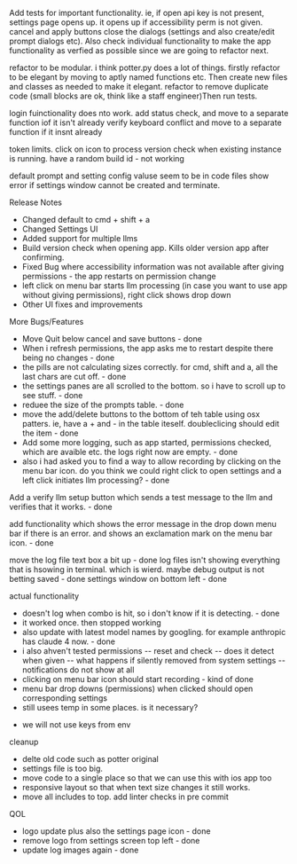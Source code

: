 

Add tests for important functionality. ie, if open api key is not present, settings page opens up. it opens up if accessibility perm is not given. cancel and apply buttons close the dialogs (settings and also create/edit prompt dialogs etc). Also check individual functionality to make the app functionality as verfied as possible since we are going to refactor next. 



refactor to be modular. i think potter.py does a lot of things. firstly refactor to be elegant by moving to aptly named functions etc. Then create new files and classes as needed to make it elegant. refactor to remove duplicate code (small blocks are ok, think like a staff engineer)Then run tests. 

login fuinctionality does nto work. add status check, and move to a separate function iof it isn't already
verify keyboard conflict and move to a separate function if it insnt already

token limits. 
click on icon to process
version check when existing instance is running. have a random build id - not working

default prompt and setting config valuse seem to be in code files
show error if settings window cannot be created and terminate. 



Release Notes
* Changed default to cmd + shift + a
* Changed Settings UI
* Added support for multiple llms
* Build version check when opening app. Kills older version app after confirming. 
* Fixed Bug  where accessibility information was not available after giving permissions - the app restarts on permission change
* left click on menu bar starts llm processing (in case you want to use app without giving permissions), right click shows drop down
* Other UI fixes and improvements


More Bugs/Features
* Move Quit below cancel and save buttons  - done
* When i refresh permissions, the app asks me to restart despite there being no changes - done
* the pills are not calculating sizes correctly. for cmd, shift and a, all the last chars are cut off.  - done
* the settings panes are all scrolled to the bottom. so i have to scroll up to see stuff. - done
* reduee the size of the prompts table.  - done
* move the add/delete buttons to the bottom of teh table using osx patters. ie, have a + and - in the table iteself. doubleclicing should edit the item - done
* Add some more logging, such as app started, permissions checked, which are avaible etc. the logs right now are empty.  - done
* also i had asked you to find a way to allow recording by clicking on the menu bar icon. do you think we could right click to open settings and a left click initiates llm processing? - done

Add a verify llm setup button which sends a test message to the llm and verifies that it works. - done

add functionality which shows the error message in the drop down menu bar if there is an error. and shows an exclamation mark on the menu bar icon. - done

move the log file text box a bit up - done
log files isn't showing everything that is hsowing in terminal. which is wierd. maybe debug output is not betting saved - done
settings window on bottom left - done




actual functionality
* doesn't log when combo is hit, so i don't know if it is detecting. - done
* it worked once. then stopped working
* also update with latest model names by googling. for example anthropic has claude 4 now. - done
* i also ahven't tested permissions
-- reset and check
-- does it detect when given
-- what happens if silently removed from system settings
-- notifications do not show at all
* clicking on menu bar icon should start recording - kind of done
* menu bar drop downs (permissions) when clicked should open corresponding settings
* still usees temp in some places. is it necessary?
- we will not use keys from env

cleanup
* delte old code such as potter original
* settings file is too big.
* move code to a single place so that we can use this with ios app too
* responsive layout so that when text size changes it still works. 
* move all includes to top. add linter checks in pre commit


QOL
* logo update plus also the settings page icon - done
* remove logo from settings screen top left - done
* update log images again - done


















